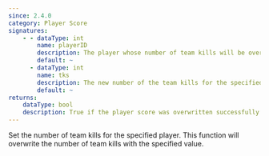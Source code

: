 ```yaml
---
since: 2.4.0
category: Player Score
signatures:
    - - dataType: int
        name: playerID
        description: The player whose number of team kills will be overwritten
        default: ~
      - dataType: int
        name: tks
        description: The new number of the team kills for the specified player
        default: ~
returns:
    dataType: bool
    description: True if the player score was overwritten successfully
---
```


Set the number of team kills for the specified player. This function will overwrite the number of team kills with the specified value.
